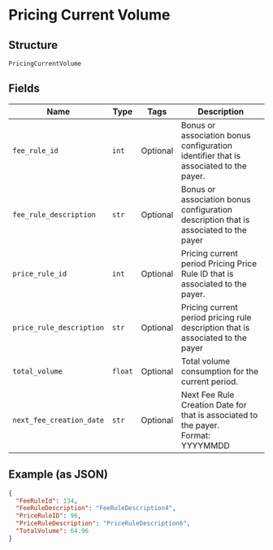 
# Pricing Current Volume

## Structure

`PricingCurrentVolume`

## Fields

| Name | Type | Tags | Description |
|  --- | --- | --- | --- |
| `fee_rule_id` | `int` | Optional | Bonus or association bonus configuration identifier  that is associated to the payer. |
| `fee_rule_description` | `str` | Optional | Bonus or association bonus configuration description that is associated to the payer |
| `price_rule_id` | `int` | Optional | Pricing current period Pricing Price Rule ID that is associated to the payer. |
| `price_rule_description` | `str` | Optional | Pricing current period pricing rule description that is associated to the payer |
| `total_volume` | `float` | Optional | Total volume consumption for the current period. |
| `next_fee_creation_date` | `str` | Optional | Next Fee Rule Creation Date for that is associated to the payer.<br>Format: YYYYMMDD |

## Example (as JSON)

```json
{
  "FeeRuleId": 134,
  "FeeRuleDescription": "FeeRuleDescription4",
  "PriceRuleID": 96,
  "PriceRuleDescription": "PriceRuleDescription6",
  "TotalVolume": 64.96
}
```

